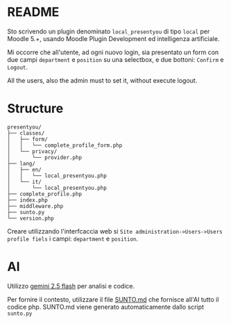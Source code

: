# README
Sto scrivendo un plugin denominato `local_presentyou` di tipo `local` per Moodle 5.+, usando Moodle Plugin Development ed intelligenza artificiale.

Mi occorre che all'utente, ad ogni nuovo login, sia presentato un form con due campi `department` e `position` su una selectbox, e due bottoni: `Confirm` e `Logout`.

All the users, also the admin must to set it, without execute logout.

# Structure
```ascii
presentyou/
├── classes/
│   ├── form/
│   │   └── complete_profile_form.php
│   └── privacy/
│       └── provider.php
├── lang/
│   ├── en/
│   │   └── local_presentyou.php
│   └── it/
│       └── local_presentyou.php
├── complete_profile.php
├── index.php
├── middleware.php
├── sunto.py
└── version.php
```

Creare utilizzando l'interfcaccia web si `Site administration->Users->Users profile fiels` i campi: `department` e `position`.

# AI 
Utilizzo [gemini 2.5 flash](https://gemini.google.com/) per analisi e codice.

Per fornire il contesto, utilizzare il file [SUNTO.md](./SUNTO.md) che fornisce all'AI tutto il codice php. 
SUNTO.md viene generato automaticamente dallo script `sunto.py`
